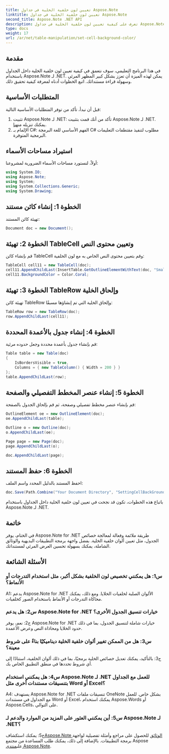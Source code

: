 ```yaml
---
title: تعيين لون خلفية الخلية في جداول Aspose.Note
linktitle: تعيين لون خلفية الخلية في جداول Aspose.Note
second_title: Aspose.Note .NET API
description: تعرف على كيفية تعيين لون خلفية الخلية في جداول Aspose.Note باستخدام دليل خطوة بخطوة. قم بتحسين صور المستندات دون عناء.
type: docs
weight: 17
url: /ar/net/table-manipulation/set-cell-background-color/
---
```

## مقدمة

في هذا البرنامج التعليمي، سوف نتعمق في كيفية تعيين لون خلفية الخلية داخل الجداول باستخدام Aspose.Note لـ .NET. يمكن لهذه الميزة أن تعزز بشكل كبير المظهر المرئي وسهولة قراءة مستنداتك. اتبع الخطوات أدناه لمعرفة كيفية تحقيق ذلك.

## المتطلبات الأساسية

قبل أن نبدأ، تأكد من توفر المتطلبات الأساسية التالية:

1.  تثبيت Aspose.Note لـ .NET: تأكد من أنك قمت بتثبيت Aspose.Note لـ .NET. يمكنك تنزيله من[هنا](https://releases.aspose.com/note/net/).
2. الإلمام بـ C#: الفهم الأساسي للغة البرمجة C# مطلوب لتنفيذ مقتطفات التعليمات البرمجية المتوفرة.

## استيراد مساحات الأسماء

أولاً، لنستورد مساحات الأسماء الضرورية لمشروعنا:

```csharp
using System.IO;
using Aspose.Note;
using System;
using System.Collections.Generic;
using System.Drawing;
```

## الخطوة 1: إنشاء كائن مستند

تهيئة كائن المستند:

```csharp
Document doc = new Document();
```

## الخطوة 2: تهيئة TableCell وتعيين محتوى النص

قم بإنشاء كائن TableCell وقم بتعيين محتوى النص الخاص به مع لون الخلفية:

```csharp
TableCell cell11 = new TableCell(doc);
cell11.AppendChildLast(InsertTable.GetOutlineElementWithText(doc, "Small text"));
cell11.BackgroundColor = Color.Coral;
```

## الخطوة 3: تهيئة TableRow وإلحاق الخلية

تهيئة كائن TableRow وإلحاق الخلية التي تم إنشاؤها مسبقًا:

```csharp
TableRow row = new TableRow(doc);
row.AppendChildLast(cell11);
```

## الخطوة 4: إنشاء جدول بالأعمدة المحددة

قم بإنشاء جدول بأعمدة محددة وجعل حدوده مرئية:

```csharp
Table table = new Table(doc)
{
    IsBordersVisible = true,
    Columns = { new TableColumn() { Width = 200 } }
};
table.AppendChildLast(row);
```

## الخطوة 5: إنشاء عنصر المخطط التفصيلي والصفحة

قم بإنشاء عنصر مخطط تفصيلي وصفحة، ثم قم بإلحاق الجدول بالصفحة:

```csharp
OutlineElement oe = new OutlineElement(doc);
oe.AppendChildLast(table);

Outline o = new Outline(doc);
o.AppendChildLast(oe);

Page page = new Page(doc);
page.AppendChildLast(o);

doc.AppendChildLast(page);
```

## الخطوة 6: حفظ المستند

احفظ المستند بالدليل المحدد واسم الملف:

```csharp
doc.Save(Path.Combine("Your Document Directory", "SettingCellBackGroundColor.pdf"));
```

باتباع هذه الخطوات، تكون قد نجحت في تعيين لون خلفية الخلية داخل الجداول باستخدام Aspose.Note لـ .NET.

## خاتمة

في الختام، يوفر Aspose.Note for .NET طريقة ملائمة وفعالة لمعالجة خصائص الجدول، مثل تعيين ألوان خلفية الخلية. بفضل واجهة برمجة التطبيقات البديهية والوثائق الشاملة، يمكنك بسهولة تحسين العرض المرئي لمستنداتك.

## الأسئلة الشائعة

### س1: هل يمكنني تخصيص لون الخلفية بشكل أكبر، مثل استخدام التدرجات أو الأنماط؟

A1: يدعم Aspose.Note for .NET الألوان الصلبة لخلفيات الخلايا. ومع ذلك، يمكنك محاكاة التدرجات أو الأنماط باستخدام الصور كخلفيات.

### س2: هل يدعم Aspose.Note for .NET خيارات تنسيق الجدول الأخرى؟

ج2: نعم، يوفر Aspose.Note for .NET خيارات شاملة لتنسيق الجدول، بما في ذلك حدود الخلايا ومحاذاة النص وعرض الأعمدة.

### س3: هل من الممكن تغيير ألوان خلفية الخلية ديناميكيًا بناءً على شروط معينة؟

ج3: بالتأكيد، يمكنك تعديل خصائص الخلية برمجيًا، بما في ذلك ألوان الخلفية، استنادًا إلى أي شروط تحددها في منطق التطبيق الخاص بك.

### س4: هل يمكنني استخدام Aspose.Note لـ .NET للعمل مع الجداول بتنسيقات مستندات أخرى مثل Word أو Excel؟

A4: يستهدف Aspose.Note for .NET تنسيقات ملفات OneNote بشكل خاص. للعمل مع الجداول في مستندات Word أو Excel، يمكنك استخدام Aspose.Words أو Aspose.Cells، على التوالي.

### س5: أين يمكنني العثور على المزيد من الموارد والدعم لـ Aspose.Note لـ .NET؟

 ج5: يمكنك استكشاف[Aspose.Note الوثائق](https://reference.aspose.com/note/net/) للحصول على مراجع وأمثلة تفصيلية لواجهة برمجة التطبيقات. بالإضافة إلى ذلك، يمكنك طلب المساعدة من مجتمع Aspose على[منتدى Aspose.Note](https://forum.aspose.com/c/note/28).